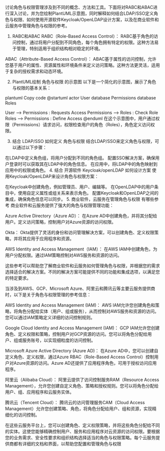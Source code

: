 
讨论角色与权限管理涉及到不同的概念、方法和工具。下面将对RABC和ABAC进行深入讨论，并为您绘制PlantUML示意图，同时解释如何结合LDAP/SSO定义角色与权限、如何使用开源软件Keycloak/OpenLDAP设计方案，以及在商业软件和云服务中管理角色与权限的参考。

1. RABC和ABAC
RABC（Role-Based Access Control）： RABC基于角色的访问控制，通过将用户分配到不同角色，每个角色拥有特定的权限。这种方法易于管理，特别适用于组织结构相对稳定的环境。

ABAC（Attribute-Based Access Control）： ABAC基于属性的访问控制，允许您基于用户的属性、资源属性和环境条件来定义访问策略。这种方法更灵活，适用于复杂的授权需求和动态环境。

2. PlantUML绘制 角色与权限 的示意图
以下是一个简化的示意图，展示了角色与权限的基本关系：

plantuml
Copy code
@startuml
actor User
database Permissions
database Roles

User --> Permissions : Requests Access
Permissions --> Roles : Check Role
Roles --> Permissions : Define Access
@enduml
在这个示意图中，用户通过权限（Permissions）请求访问，权限检查用户的角色（Roles），角色定义访问权限。

3. 结合 LDAP/SSO 如何定义 角色与权限
结合LDAP/SSO来定义角色与权限，可以通过以下步骤：

在LDAP中定义角色组，将用户分配到不同的角色组。
配置SSO解决方案，确保用户登录时可以获取其在LDAP中的角色信息。
在应用中，将LDAP中的角色映射到应用中的权限或角色。
4. 结合 开源软件 Keycloak/openLDAP 如何设计方案
使用Keycloak/OpenLDAP来设计角色与权限方案：

在Keycloak中创建角色，例如管理员、用户、编辑等。
在OpenLDAP中的用户条目中，使用自定义属性或组关系来表示角色。
配置Keycloak和OpenLDAP之间的集成，确保角色信息可以同步。
5. 商业软件，云服务在管理角色与权限 有哪些参考
商业软件和云服务提供了强大的角色与权限管理功能：

Azure Active Directory（Azure AD）： 在Azure AD中创建角色，并将其分配给用户。定义访问策略，控制用户对Azure资源的访问权限。

Okta： Okta提供了灵活的身份和访问管理解决方案，可以创建角色、定义权限策略，并将其应用于应用程序和资源。

AWS Identity and Access Management（IAM）： 在AWS IAM中创建角色，为用户分配权限。通过IAM策略控制对AWS服务和资源的访问。

这些参考可以帮助您了解商业软件和云服务如何管理角色与权限，并根据您的需求选择适合的解决方案。不同的解决方案可能提供不同的功能和集成选项，以满足您的特定要求。

当涉及到AWS、GCP、Microsoft Azure、阿里云和腾讯云等主要云服务提供商时，以下是关于角色与权限管理的参考信息：

AWS Identity and Access Management (IAM)： AWS IAM允许您创建角色和策略，将角色分配给实体（用户、组或服务），从而控制对AWS服务和资源的访问。您可以通过IAM策略定义详细的访问控制规则。

Google Cloud Identity and Access Management (IAM)： GCP IAM允许您创建角色、定义权限和策略，控制用户对GCP资源的访问。您可以将角色分配给用户、组或服务账号，以实现细粒度的访问控制。

Microsoft Azure Active Directory (Azure AD)： 在Azure AD中，您可以创建自定义角色、定义权限，通过Azure RBAC（Role-Based Access Control）控制用户对Azure资源的访问。Azure AD还提供了应用程序角色，可用于授权访问应用程序。

阿里云（Alibaba Cloud）： 阿里云提供了访问控制服务RAM（Resource Access Management），允许您创建自定义角色、策略和授权规则。您可以将角色分配给用户、组、应用程序和云服务实体。

腾讯云（Tencent Cloud）： 腾讯云的访问管理服务CAM（Cloud Access Management）允许您创建策略、角色，将角色分配给用户、组和资源，实现精细化的访问控制。

在这些云服务平台上，您可以创建角色、定义权限策略，并将这些角色分配给不同的实体。这使您能够精确控制用户、服务和应用程序对云资源的访问权限。要根据您的业务需求、安全性要求和组织结构选择适当的角色与权限策略。每个云服务提供商都有详细的文档和界面，以帮助您配置和管理角色与权限

